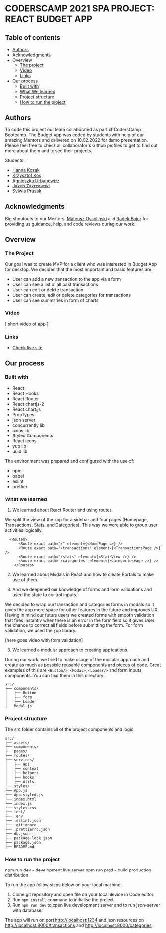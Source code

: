 # CODERSCAMP 2021 SPA PROJECT: REACT BUDGET APP

## Table of contents

- [Authors](#authors)
- [Acknowledgments](#acknowledgments)
- [Overview](#overview)
  - [The project](#the-project)
  - [Video](#video)
  - [Links](#links)
- [Our process](#our-process)
  - [Built with](#built-with)
  - [What We learned](#what-i-learned)
  - [Project structure](#project-structure)
  - [How to run the project](#how-to-run-the-project)

## Authors

To code this project our team collaborated as part of CodersCamp Bootcamp. The Budget App was coded by students with help of our amazing Mentors and delivered on 10.02.2022 for demo presentation. Please feel free to check all collaborator's Github profiles to get to find out more about them and to see their projects.

Students:

- [Hanna Kozak](https://github.com/hannakozak)
- [Krzysztof Kos](https://github.com/Kosik33i6)
- [Agnieszka Urbanowicz](https://github.com/axseinga)
- [Jakub Zakrzewski](https://github.com/zakrzaq)
- [Sylwia Prusak](https://github.com/sylcym)

## Acknowledgments

Big shoutouts to our Mentors: [Mateusz Ossoliński](https://github.com/m-ossolinski) and [Radek Bajor](https://github.com/radekwojpl) for providing us guidance, help, and code reviews during our work.

## Overview

### The Project

Our goal was to create MVP for a client who was interested in Budget App for desktop. We decided that the most important and basic features are:

- User can add a new transaction to the app via a form
- User can see a list of all past transactions
- User can edit or delete transaction
- User can create, edit or delete categories for transactions
- User can see summaries in form of charts

### Video

[ short video of app ]

### Links

- [Check live site]()

## Our process

### Built with

- React
- React Hooks
- React Router
- React chartjs-2
- React chart.js
- PropTypes
- json server
- concurrently lib
- axios lib
- Styled Components
- React icons
- yup lib
- uuid lib

The environment was prepared and configured with the use of:

- npm
- babel
- eslint
- prettier

### What we learned

1. We learned about React Router and using routes.

We split the view of the app for a sidebar and four pages (Homepage, Transactions, Stats, and Categories). This way we were able to group user activities logically.

```
  <Routes>
      <Route exact path="/" element={<HomePage />} />
      <Route exact path="/transactions" element={<TransactionsPage />} />
      <Route exact path="/stats" element={<StatsView />} />
      <Route exact path="/categories" element={<CategoriesPage />} />
    </Routes>
```

2. We learned about Modals in React and how to create Portals to make use of them.

3. And we deepened our knowledge of forms and form validations and used the state to control inputs.

We decided to wrap our transaction and categories forms in modals so it gives the app more space for other features in the future and improves UX. Having in mind our future users we created forms with smooth validation that fires instantly when there is an error in the form field so it gives User the chance to correct all fields before submitting the form. For form validation, we used the yup library.

[here goes video with form validation]

3. We learned a modular approach to creating applications.

During our work, we tried to make usage of the modular approach and create as much as possible reusable components and pieces of code. Great examples of this are `<Button/>`, `<Modal>`, `<Loader/>` and form inputs components. You can find them in this directory:

```
src/
├── components/
│   ├── Button
│   ├── form
│   ├── Loader
│   Modal.js
```

### Project structure

The src folder contains all of the project components and logic.

```
src/
├── assets/
├── components/
├── pages/
├── routes/
├── services/
│   ├── api
│   ├── context
│   ├── helpers
│   ├── hooks
│   ├── utils
└── styles/
└── App.js
└── App.styled.js
└── index.html
└── index.js
└── styles.css
├── test/
├── .env
├── .eslint.json
├── .gitignore
├── .prettierrc.json
├── db.json
├── package-lock.json
├── package.json
├── README.md
```

### How to run the project

npm run dev - development live server
npm run prod - build production distribution

To run the app follow steps below on your local machine:

1. Clone git repository and open file on your local device in Code editor.
2. Run `npm install` command to initialise the project.
3. Run `npm run dev` to open live development server and to run json-server with database.

The app will run on port [http://localhost:1234](http://localhost:1234) and json resources on [http://localhost:8000/transactions](http://localhost:8000/transactions) and [http://localhost:8000/categories](http://localhost:8000/categories)
